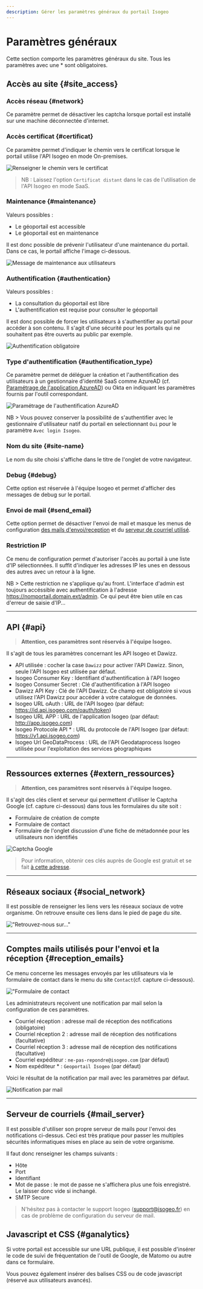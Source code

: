 ```yaml
---
description: Gérer les paramètres généraux du portail Isogeo
---
```

# Paramètres généraux

Cette section comporte les paramètres généraux du site. Tous les paramètres avec une * sont obligatoires.

## Accès au site {#site_access}

### Accès réseau {#network}

Ce paramètre permet de désactiver les captcha lorsque portail est installé sur une machine déconnectée d'internet.

### Accès certificat {#certificat}

Ce paramètre permet d'indiquer le chemin vers le certificat lorsque le portail utilise l'API Isogeo en mode On-premises.

![Renseigner le chemin vers le certificat](/assets/back_distant_certificate.png)

> NB : Laissez l'option `Certificat distant` dans le cas de l'utilisation de l'API Isogeo en mode SaaS.

### Maintenance {#maintenance}

Valeurs possibles :

* Le géoportail est accessible
* Le géoportail est en maintenance

Il est donc possible de prévenir l'utilisateur d'une maintenance du portail. Dans ce cas, le portail affiche l'image ci-dessous.

![Message  de maintenance aux utilisateurs](/assets/front_maintenance.png)

### Authentification {#authentication}

Valeurs possibles :

* La consultation du géoportail est libre
* L'authentification est requise pour consulter le géoportail

Il est donc possible de forcer les utilisateurs à s'authentifier au portail pour accéder à son contenu. Il s'agit d'une sécurité pour les portails qui ne souhaitent pas être ouverts au public par exemple.

![Authentification obligatoire](/assets/front_authentication.png)

### Type d'authentification {#authentification_type}

Ce paramètre permet de déléguer la création et l'authentification des utilisateurs à un gestionnaire d'identité SaaS comme AzureAD (cf. [Paramétrage de l'application AzureAD](/appendices/azuread.md)) ou Okta en indiquant les paramètres fournis par l'outil correspondant.

![Paramétrage de l'authentification AzureAD](/assets/back_authentication.png)

NB > Vous pouvez conserver la possibilité de s'authentifier avec le gestionnaire d'utilisateur natif du portail en selectionnant `Oui` pour le paramètre `Avec login Isogeo`.

### Nom du site {#site-name}

Le nom du site choisi s'affiche dans le titre de l'onglet de votre navigateur. 

### Debug {#debug}

Cette option est réservée à l'équipe Isogeo et permet d'afficher des messages de debug sur le portail.

### Envoi de mail {#send_email}

Cette option permet de désactiver l'envoi de mail et masque les menus de configuration [des mails d'envoi/reception](#reception_emails) et du [serveur de courriel utilisé](#mail_server).

### Restriction IP

Ce menu de configuration permet d'autoriser l'accès au portail à une liste d'IP sélectionnées. Il suffit d'indiquer les adresses IP les unes en dessous des autres avec un retour à la ligne. 

NB > Cette restriction ne s'applique qu'au front. L'interface d'admin est toujours accéssible avec authentification à l'adresse https://nomportail.domain.ext/admin. Ce qui peut être bien utile en cas d'erreur de saisie d'IP...

----

## API {#api}

> **Attention, ces paramètres sont réservés à l'équipe Isogeo.**

Il s'agit de tous les paramètres concernant les API Isogeo et Dawizz.

* API utilisée : cocher la case `Dawizz` pour activer l'API Dawizz. Sinon, seule l'API Isogeo est utilisée par défaut.
* Isogeo Consumer Key : Identifiant d'authentification à l'API Isogeo
* Isogeo Consumer Secret : Clé d'authentification à l'API Isogeo
* Dawizz API Key : Clé de l'API Dawizz. Ce champ est obligatoire si vous utilisez l'API Dawizz pour accéder à votre catalogue de données.
* Isogeo URL oAuth : URL de l'API Isogeo (par défaut: https://id.api.isogeo.com/oauth/token)
* Isogeo URL APP : URL de l'application Isogeo (par défaut: http://app.isogeo.com)
* Isogeo Protocole API * : URL du protocole de l'API Isogeo (par défaut: https://v1.api.isogeo.com)
* Isogeo Url GeoDataProcess : URL de l'API Geodataprocess Isogeo utilisée pour l'exploitation des services géographiques

----

## Ressources externes {#extern_ressources}

> **Attention, ces paramètres sont réservés à l'équipe Isogeo.**

Il s'agit des clés client et serveur qui permettent d'utiliser le Captcha Google (cf. capture ci-dessous) dans tous les formulaires du site soit :

* Formulaire de création de compte
* Formulaire de contact
* Formulaire de l'onglet discussion d'une fiche de métadonnée pour les utilisateurs non identifiés

![Captcha Google](/assets/front_captcha.png)

> Pour information, obtenir ces clés auprès de Google est gratuit et se fait [à cette adresse](https://www.google.com/recaptcha/admin/).

----

## Réseaux sociaux {#social_network}

Il est possible de renseigner les liens vers les réseaux sociaux de votre organisme. On retrouve ensuite ces liens dans le pied de page du site. 

!["Retrouvez-nous sur..."](/assets/front_social_network.png)

----

## Comptes mails utilisés pour l'envoi et la réception {#reception_emails}

Ce menu concerne les messages envoyés par les utilisateurs via le formulaire de contact dans le menu du site `Contact`(cf. capture ci-dessous).

!["Formulaire de contact](/assets/front_contact.png)

Les administrateurs reçoivent une notification par mail selon la configuration de ces paramètres.

* Courriel réception : adresse mail de réception des notifications (obligatoire)
* Courriel réception 2 : adresse mail de réception des notifications (facultative)
* Courriel réception 3 : adresse mail de réception des notifications (facultative)
* Courriel expéditeur : `ne-pas-repondre@isogeo.com` (par défaut)
* Nom expéditeur * :  `Geoportail Isogeo` (par défaut)

Voici le résultat de la notification par mail avec les paramètres par défaut.

![Notification par mail](/assets/notif_mail_contact.png)

----

## Serveur de courriels {#mail_server}

Il est possible d'utiliser son propre serveur de mails pour l'envoi des notifications ci-dessus.
Ceci est très pratique pour passer les multiples sécurités informatiques mises en place au sein de votre organisme.

Il faut donc renseigner les champs suivants :

* Hôte
* Port
* Identifiant
* Mot de passe : le mot de passe ne s'affichera plus une fois enregistré. Le laisser donc vide si inchangé.
* SMTP Secure

> N'hésitez pas à contacter le support Isogeo (support@isogeo.fr) en cas de problème de configuration du serveur de mail.

## Javascript et CSS {#ganalytics}

Si votre portail est accessible sur une URL publique, il est possible d'insérer le code de suivi de fréquentation de l'outil de Google, de Matomo ou autre dans ce formulaire.

Vous pouvez également insérer des balises CSS ou de code javascript (réservé aux utilisateurs avancés).
